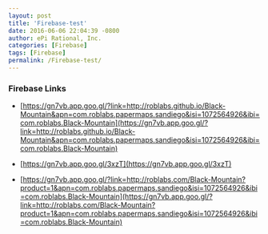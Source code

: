 ```yaml
---
layout: post
title: 'Firebase-test'
date: 2016-06-06 22:04:39 -0800
author: ePi Rational, Inc.
categories: [Firebase]
tags: [Firebase]
permalink: /Firebase-test/
---
```


### Firebase Links
* [https://gn7vb.app.goo.gl/?link=http://roblabs.github.io/Black-Mountain&apn=com.roblabs.papermaps.sandiego&isi=1072564926&ibi=com.roblabs.Black-Mountain](https://gn7vb.app.goo.gl/?link=http://roblabs.github.io/Black-Mountain&apn=com.roblabs.papermaps.sandiego&isi=1072564926&ibi=com.roblabs.Black-Mountain)


* [https://gn7vb.app.goo.gl/3xzT](https://gn7vb.app.goo.gl/3xzT)

* [https://gn7vb.app.goo.gl/?link=http://roblabs.com/Black-Mountain?product=1&apn=com.roblabs.papermaps.sandiego&isi=1072564926&ibi=com.roblabs.Black-Mountain](https://gn7vb.app.goo.gl/?link=http://roblabs.com/Black-Mountain?product=1&apn=com.roblabs.papermaps.sandiego&isi=1072564926&ibi=com.roblabs.Black-Mountain)
